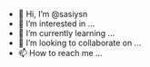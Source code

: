 - 👋 Hi, I’m @sasiysn
- 👀 I’m interested in ...
- 🌱 I’m currently learning ...
- 💞️ I’m looking to collaborate on ...
- 📫 How to reach me ...

<!---
sasiysn/sasiysn is a ✨ special ✨ repository because its `README.md` (this file) appears on your GitHub profile.
You can click the Preview link to take a look at your changes.
--->
